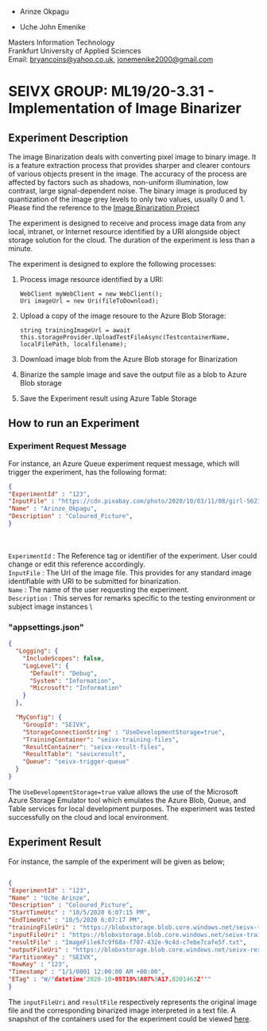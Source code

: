 
* Arinze Okpagu 

* Uche John Emenike 

Masters Information Technology \
Frankfurt University of Applied Sciences \
Email: bryancoins@yahoo.co.uk, jonemenike2000@gmail.com  

# SEIVX GROUP: ML19/20-3.31 - Implementation of Image Binarizer

## Experiment Description
The image Binarization deals with converting pixel image to binary image. It is a feature extraction process that provides sharper and clearer contours of various objects present in the image. The accuracy of the process are affected by factors such as shadows, non-uniform illumination, low contrast, large signal-dependent noise.
The binary image is produced by quantization of the image grey levels to only two values, usually 0 and 1. Please find the reference to the [Image Binarization Project][1]

The experiment is designed to receive and process image data from any local, intranet, or Internet resource identified by a URI alongside object storage solution for the cloud. The duration of the experiment is less than a minute.

The experiment is designed to explore the following processes:

1. Process image resource identified by a URI:
	```
	WebClient myWebClient = new WebClient();
	Uri imageUrl = new Uri(fileToDownload);
	```

2. Upload a copy of the image resoure  to the Azure Blob Storage:
	```
	string trainingImageUrl = await this.storageProvider.UploadTestFileAsync(TestcontainerName, localFilePath, localfilename);
	```

3. Download image blob from the Azure Blob storage for Binarization

4. Binarize the sample image and save the output file as a blob to Azure Blob storage

5. Save the Experiment result using Azure Table Storage 



## How to run an Experiment

### Experiment Request Message

For instance, an Azure Queue experiment request message, which will trigger the experiment, has the following format:

~~~json
{
"ExperimentId" : "123",
"InputFile" : "https://cdn.pixabay.com/photo/2020/10/03/11/08/girl-5623231_960_720.jpg",
"Name" : "Arinze_Okpagu",
"Description" : "Coloured_Picture",
}
~~~
\
\
``ExperimentId`` 	: The Reference tag or identifier of the experiment. User could change or edit this reference accordingly.\
``InputFile``		: The Url of the image file. This provides for  any standard image identifiable with URI to be submitted for binarization.\
``Name``			: The name of the user requesting the experiment. \
``Description``	: This serves for remarks specific to the testing environment or subject image instances 
\

### "appsettings.json"

~~~json
{
  "Logging": {
    "IncludeScopes": false,
    "LogLevel": {
      "Default": "Debug",
      "System": "Information",
      "Microsoft": "Information"
    }
  },

  "MyConfig": {
    "GroupId": "SEIVX",
    "StorageConnectionString" : "UseDevelopmentStorage=true",
    "TrainingContainer": "seivx-training-files",
    "ResultContainer": "seivx-result-files",
    "ResultTable": "sevixresult",
    "Queue": "seivx-trigger-queue"
  }
}
~~~

The `UseDevelopmentStorage=true` value allows the use of the Microsoft Azure Storage Emulator tool which emulates the Azure Blob, Queue, and Table services for local development purposes. The experiment was tested successfully on the cloud and local environment.

## Experiment Result

For instance, the sample of the experiment will be given as below;

~~~json

{
"ExperimentId" : "123",
"Name" : "Uche Arinze",
"Description" : "Coloured_Picture",
"StartTimeUtc" : "10/5/2020 6:07:15 PM",
"EndTimeUtc" : "10/5/2020 6:07:17 PM",
"trainingFileUri" : "https://blobxstorage.blob.core.windows.net/seivx-training-files/ImageFile67c9f68a-f707-432e-9c4d-c7ebe7cafe5f.png",
"inputFileUri" : "https://blobxstorage.blob.core.windows.net/seivx-training-files/ImageFile67c9f68a-f707-432e-9c4d-c7ebe7cafe5f.png",
"resultFile" : "ImageFile67c9f68a-f707-432e-9c4d-c7ebe7cafe5f.txt",
"outputFileUri" : "https://blobxstorage.blob.core.windows.net/seivx-result-files/ImageFile67c9f68a-f707-432e-9c4d-c7ebe7cafe5f.txt",
"PartitionKey" : "SEIVX",
"RowKey" : "123",
"Timestamp" : "1/1/0001 12:00:00 AM +00:00",
"ETag" : "W/"datetime'2020-10-05T18%3A07%3A17.8201463Z'""
}
~~~

The `inputFileUri` and `resultFile` respectively represents the original image file and the corresponding binarized image interpreted in a text file.
A snapshot of the containers used for the experiment could be viewed [here][2].

[1]: <https://github.com/UniversityOfAppliedSciencesFrankfurt/LearningApi/tree/image-binarizer/MyProject>
[2]: <https://github.com/UniversityOfAppliedSciencesFrankfurt/se-cloud-2019-2020/tree/seivx/Source/MyCloudProject/StorageAccount_Snapshots>
